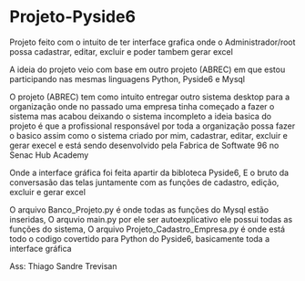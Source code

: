 # Projeto-Pyside6
Projeto feito com o intuito de ter interface grafica onde o Administrador/root possa cadastrar, editar, excluir e poder tambem gerar excel

A ideia do projeto veio com base em outro projeto (ABREC) em que estou participando nas mesmas linguagens Python, Pyside6 e Mysql

O projeto (ABREC) tem como intuito entregar outro sistema desktop para a organização onde no passado uma empresa tinha começado a fazer o sistema
mas acabou deixando o sistema incompleto a ideia basica do projeto é que a profissional responsável por toda a organização possa fazer o 
basico assim como o sistema criado por mim, cadastrar, editar, excluir e gerar execel e está sendo desenvolvido pela Fabrica de Softwate 96 no Senac Hub Academy


Onde a interface gráfica foi feita apartir da bibloteca Pyside6, E o bruto da conversasão das telas juntamente com as funções de cadastro, edição, excluir e gerar excel

O arquivo Banco_Projeto.py é onde todas as funções do Mysql estão inseridas, O arquvio main.py por ele ser autoexplicativo ele possui todas as funções do sistema,
O arquivo Projeto_Cadastro_Empresa.py é onde está todo o codigo covertido para Python do Pyside6, basicamente toda a interface gráfica

Ass: Thiago Sandre Trevisan
